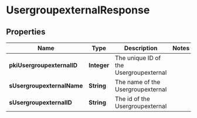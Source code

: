 

# UsergroupexternalResponse

## Properties

Name | Type | Description | Notes
------------ | ------------- | ------------- | -------------
**pkiUsergroupexternalID** | **Integer** | The unique ID of the Usergroupexternal | 
**sUsergroupexternalName** | **String** | The name of the Usergroupexternal | 
**sUsergroupexternalID** | **String** | The id of the Usergroupexternal | 




